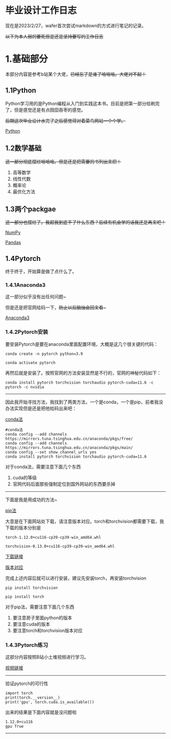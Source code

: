 # 毕业设计工作日志

现在是2023/2/27，wafer首次尝试markdown的方式进行笔记的记录。

~~以下为本人弱的要死但是还是坚持要写的工作日志~~

# 1.基础部分

本部分内容是参考b站某个大佬，~~已经忘了是谁了哈哈哈。大佬对不起！~~

## 1.1Python

Python学习用的是Python编程从入门到实践这本书。目前是把第一部分给刷完了，但是感觉还是有点囫囵吞枣的感觉。

~~后期这次毕业设计水完了之后感觉得对着菜鸟网站一个个学。~~

[Python](https://www.runoob.com/python3/python3-tutorial.html)

## 1.2数学基础

~~这一部分彻底摆烂哈哈哈。但是还是把需要的书列出来把！~~

1. 高等数学
2. 线性代数
3. 概率论
4. 最优化方法

## 1.3两个packgae

~~这一部分也摆烂了。我超我到底干了什么东西？后续有机会学的话我还是再来吧！~~

[NumPy](https://www.runoob.com/numpy/numpy-tutorial.html)

[Pandas](https://www.runoob.com/pandas/pandas-tutorial.html)

## 1.4Pytorch

终于终于，开始算是做了点什么了。

### 1.4.1Anaconda3

这一部分似乎没有出任何问题~

但是还是把官网给码一下，~~防止以后脑抽会回来看~~~

[Anaconda3](https://www.anaconda.com/)

### 1.4.2Pytorch安装

要安装Pytorch是要在anaconda里面配置环境，大概是这几个很关键的代码：

`conda create -n pytorch python=3.9`

`conda activate pytorch`

再然后就是安装了。按照官网的方法安装显然是不行的，官网的神秘代码如下：

`conda install pytorch torchvision torchaudio pytorch-cuda=11.6 -c pytorch -c nvidia`

---

因此我开始寻找方法，我找到了两类方法，一个是conda，一个是pip，前者我没办法实现但是还是把他给码出来吧：

[conda法](https://blog.csdn.net/zzq060143/article/details/88042075?ops_request_misc=%257B%2522request%255Fid%2522%253A%2522167750769916800213057471%2522%252C%2522scm%2522%253A%252220140713.130102334..%2522%257D&request_id=167750769916800213057471&biz_id=0&utm_medium=distribute.pc_search_result.none-task-blog-2~all~top_positive~default-1-88042075-null-null.142^v73^control_1,201^v4^add_ask,239^v2^insert_chatgpt&utm_term=%E6%B8%85%E5%8D%8E%E6%BA%90%E5%AE%89%E8%A3%85pytorch&spm=1018.2226.3001.4187)

```
#conda法
conda config --add channels https://mirrors.tuna.tsinghua.edu.cn/anaconda/pkgs/free/
conda config --add channels https://mirrors.tuna.tsinghua.edu.cn/anaconda/pkgs/main/
conda config --set show_channel_urls yes
conda install pytorch torchvision torchaudio pytorch-cuda=11.6
```

对于conda法，需要注意下面几个东西

1. cuda的等级
2. 官网代码后面那些强制定位到国外网站的东西要杀掉

---

下面是我是用成功的方法~

[pip法](https://blog.csdn.net/weixin_44864260/article/details/127770525?ops_request_misc=%257B%2522request%255Fid%2522%253A%2522167724188316800215060588%2522%252C%2522scm%2522%253A%252220140713.130102334.pc%255Fall.%2522%257D&request_id=167724188316800215060588&biz_id=0&utm_medium=distribute.pc_search_result.none-task-blog-2~all~first_rank_ecpm_v1~times_rank-2-127770525-null-null.142%5ev73%5econtrol_1,201%5ev4%5eadd_ask,239%5ev2%5einsert_chatgpt&utm_term=pytorch%E7%8E%AF%E5%A2%83%E6%90%AD%E5%BB%BA&spm=1018.2226.3001.418)

大意是在下面网站处下载，请注意版本对应。torch和torchvision都需要下载，我下载的版本分别是

`torch-1.12.0+cu116-cp39-cp39-win_amd64.whl`

`torchvision-0.13.0+cu116-cp39-cp39-win_amd64.whl`

[下载链接](https://download.pytorch.org/whl/torch_stable.html)

[版本对应](https://pypi.org/project/torchvision/)

完成上述内容后就可以进行安装，建议先安装torch，再安装torchvision

`pip install torchvision`

`pip install torch`

对于pip法，需要注意下面几个东西

1. 要注意房子里面python的版本
2. 要注意cuda的版本
3. 要注意torch和torchvision版本对应

### 1.4.3Pytorch练习

这部分内容按照B站小土堆视频进行学习。

[视频链接](https://www.bilibili.com/video/BV1hE411t7RN/?spm_id_from=333.337.search-card.all.click)

---

验证pytorch的可行性

```
import torch
print(torch.__version__)
print('gpu', torch.cuda.is_available())
```

出来的结果是下面内容就是没问题啦

```
1.12.0+cu116
gpu True
```

---
